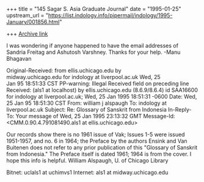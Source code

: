 +++
title = "145 Sagar S. Asia Graduate Journal"
date = "1995-01-25"
upstream_url = "https://list.indology.info/pipermail/indology/1995-January/001856.html"

+++
[Archive link](https://list.indology.info/pipermail/indology/1995-January/001856.html)

I was wondering if anyone happened to have the email addresses of Sandria 
Freitag and Ashutosh Varshney. Thanks for your help.
-Manu Bhagavan



Original-Received:  from ellis.uchicago.edu by                   
                   midway.uchicago.edu for indology at liverpool.ac.uk Wed, 25   
                   Jan 95 18:51:33 CST
PP-warning: Illegal Received field on preceding line
Received: (als1 at localhost) by ellis.uchicago.edu (8.6.9/8.6.4) 
          id SAA16600           for indology at liverpool.ac.uk;
          Wed, 25 Jan 1995 18:51:31 -0600
Date: Wed, 25 Jan 95 18:51:30 CST
From: william j alspaugh <als1 at midway.uchicago.edu>
To: indology at liverpool.ac.uk
Subject: Re: Glossary of Sanskrit from Indonesia
In-Reply-To: Your message of Wed, 25 Jan 1995 23:13:32 GMT
Message-Id: <CMM.0.90.4.791081490.als1 at ellis.uchicago.edu>

Our records show there is no 1961 issue of Vak; Issues 1-5 were issued
1951-1957, and no. 6 in 1964; the Preface by the authors Ensink and Van
Buitenen does not refer to any prior publication of this "Glossary of Sanskrit
from Indonesia." The Preface itself is dated 1961; 1964 is from the cover.  I
hope this info is helpful.  William Alspaugh, U. of Chicago Library

Bitnet:                   uclals1 at uchimvs1
Internet:         als1 at midway.uchicago.edu






